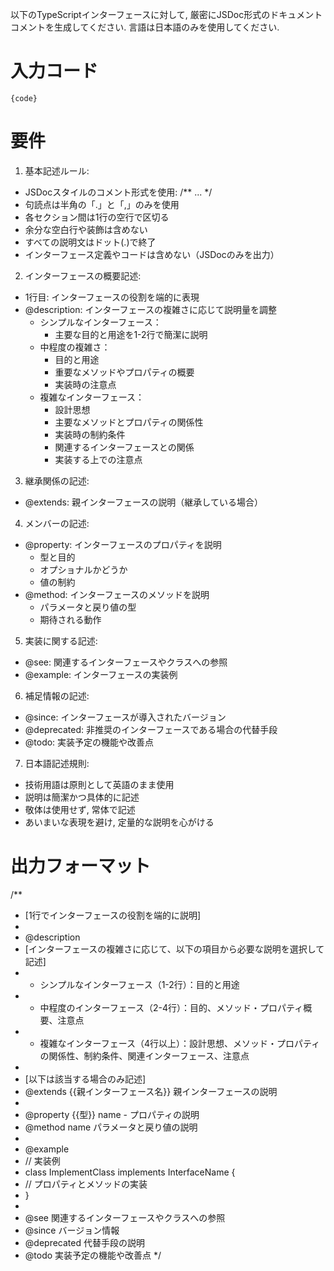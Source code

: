 以下のTypeScriptインターフェースに対して, 厳密にJSDoc形式のドキュメントコメントを生成してください.
言語は日本語のみを使用してください.

# 入力コード
```
{code}
```

# 要件

1. 基本記述ルール:
- JSDocスタイルのコメント形式を使用: /** ... */
- 句読点は半角の「.」と「,」のみを使用
- 各セクション間は1行の空行で区切る
- 余分な空白行や装飾は含めない
- すべての説明文はドット(.)で終了
- インターフェース定義やコードは含めない（JSDocのみを出力）

2. インターフェースの概要記述:
- 1行目: インターフェースの役割を端的に表現
- @description: インターフェースの複雑さに応じて説明量を調整
    - シンプルなインターフェース：
        - 主要な目的と用途を1-2行で簡潔に説明
    - 中程度の複雑さ：
        - 目的と用途
        - 重要なメソッドやプロパティの概要
        - 実装時の注意点
    - 複雑なインターフェース：
        - 設計思想
        - 主要なメソッドとプロパティの関係性
        - 実装時の制約条件
        - 関連するインターフェースとの関係
        - 実装する上での注意点

3. 継承関係の記述:
- @extends: 親インターフェースの説明（継承している場合）

4. メンバーの記述:
- @property: インターフェースのプロパティを説明
    - 型と目的
    - オプショナルかどうか
    - 値の制約
- @method: インターフェースのメソッドを説明
    - パラメータと戻り値の型
    - 期待される動作

5. 実装に関する記述:
- @see: 関連するインターフェースやクラスへの参照
- @example: インターフェースの実装例

6. 補足情報の記述:
- @since: インターフェースが導入されたバージョン
- @deprecated: 非推奨のインターフェースである場合の代替手段
- @todo: 実装予定の機能や改善点

7. 日本語記述規則:
- 技術用語は原則として英語のまま使用
- 説明は簡潔かつ具体的に記述
- 敬体は使用せず, 常体で記述
- あいまいな表現を避け, 定量的な説明を心がける

# 出力フォーマット

/**
 * [1行でインターフェースの役割を端的に説明]
 *
 * @description 
 * [インターフェースの複雑さに応じて、以下の項目から必要な説明を選択して記述]
 * - シンプルなインターフェース（1-2行）：目的と用途
 * - 中程度のインターフェース（2-4行）：目的、メソッド・プロパティ概要、注意点
 * - 複雑なインターフェース（4行以上）：設計思想、メソッド・プロパティの関係性、制約条件、関連インターフェース、注意点
 *
 * [以下は該当する場合のみ記述]
 * @extends {{親インターフェース名}} 親インターフェースの説明
 *
 * @property {{型}} name - プロパティの説明
 * @method name パラメータと戻り値の説明
 *
 * @example
 * // 実装例
 * class ImplementClass implements InterfaceName {
 *   // プロパティとメソッドの実装
 * }
 *
 * @see 関連するインターフェースやクラスへの参照
 * @since バージョン情報
 * @deprecated 代替手段の説明
 * @todo 実装予定の機能や改善点
 */
